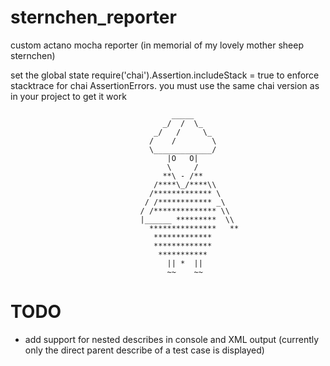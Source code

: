 sternchen_reporter
==================

custom actano mocha reporter (in memorial of my lovely mother sheep sternchen)

set the global state require('chai').Assertion.includeStack = true
to enforce stacktrace for chai AssertionErrors.
you must use the same chai version as in your project to get it work


                                        _____
                                      _/  /  \_
                                    _/   /     \_
                                   /    /        \
                                   \_____________/
                                       |O   O|
                                       \     /
                                      **\ - /**
                                    /****\_/****\\
                                   /************* \
                                  / /************ _\
                                 / /************** \\
                                 |______ *********  \\
                                   ***************   **
                                    *************
                                    *************
                                     ***********
                                       || *  ||
                                       ~~    ~~


TODO
====

- add support for nested describes in console and XML output (currently only the direct parent describe of a test case 
is displayed)
